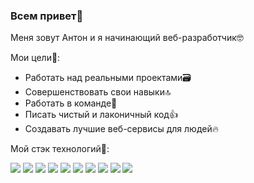 ### Всем привет👋

Меня зовут Антон и я начинающий веб-разработчик🤓

Мои цели🎯:
- Работать над реальными проектами🗃️
- Совершенствовать свои навыки🔝
- Работать в команде🤝
- Писать чистый и лаконичный код👍
- Создавать лучшие веб-сервисы для людей🔥

Мой стэк технологий🧰:

<img src="https://img.shields.io/badge/HTML-195d52?style=for-the-badge&logo=НАЗВАНИЕ ЛОГОТИПА&logoColor=ЦВЕТ ЛОГОТИПА"/> <img src="https://img.shields.io/badge/CSS-195d52?style=for-the-badge&logo=НАЗВАНИЕ ЛОГОТИПА&logoColor=ЦВЕТ ЛОГОТИПА"/> <img src="https://img.shields.io/badge/JavaScript-195d52?style=for-the-badge&logo=НАЗВАНИЕ ЛОГОТИПА&logoColor=ЦВЕТ ЛОГОТИПА"/> <img src="https://img.shields.io/badge/React-195d52?style=for-the-badge&logo=НАЗВАНИЕ ЛОГОТИПА&logoColor=ЦВЕТ ЛОГОТИПА"/> <img src="https://img.shields.io/badge/Node.js-195d52?style=for-the-badge&logo=НАЗВАНИЕ ЛОГОТИПА&logoColor=ЦВЕТ ЛОГОТИПА"/> <img src="https://img.shields.io/badge/Express.js-195d52?style=for-the-badge&logo=НАЗВАНИЕ ЛОГОТИПА&logoColor=ЦВЕТ ЛОГОТИПА"/> <img src="https://img.shields.io/badge/MongoDB-195d52?style=for-the-badge&logo=НАЗВАНИЕ ЛОГОТИПА&logoColor=ЦВЕТ ЛОГОТИПА"/> <img src="https://img.shields.io/badge/GIT-195d52?style=for-the-badge&logo=НАЗВАНИЕ ЛОГОТИПА&logoColor=ЦВЕТ ЛОГОТИПА"/> <img src="https://img.shields.io/badge/ООП-195d52?style=for-the-badge&logo=НАЗВАНИЕ ЛОГОТИПА&logoColor=ЦВЕТ ЛОГОТИПА"/> <img src="https://img.shields.io/badge/БЭМ-195d52?style=for-the-badge&logo=НАЗВАНИЕ ЛОГОТИПА&logoColor=ЦВЕТ ЛОГОТИПА"/>
